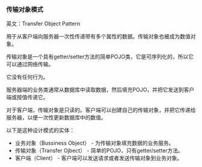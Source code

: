 ### 传输对象模式

英文：Transfer Object Pattern

用于从客户端向服务器一次性传递带有多个属性的数据。传输对象也被成为数值对象。

传输对象是一个具有getter/setter方法的简单POJO类，它是可序列化的，所以它可以通过网络传输。

它没有任何行为。

服务器端的业务类通常从数据库中读取数据，然后填充POJO，并把它发送到客户端或按值传递它。

对于客户端，传输对象是只读的。客户端可以创建自己的传输对象，并把它传递给服务器，以便一次性更新数据库中的数值。

以下是这种设计模式的实体：

- 业务对象（Bussiness Object） - 为传输对象填充数据的业务服务。
- 传输对象（Transfer Ojbect） - 简单的POJO，只有getter/setter方法。
- 客户端（Client） - 客户端可以发送请求或者发送传输对象到业务对象。

